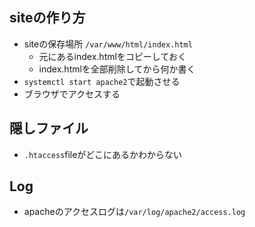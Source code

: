## siteの作り方
- siteの保存場所 `/var/www/html/index.html`
  - 元にあるindex.htmlをコピーしておく
  - index.htmlを全部削除してから何か書く 
- `systemctl start apache2`で起動させる
- ブラウザでアクセスする

## 隠しファイル
- `.htaccess`fileがどこにあるかわからない

## Log
- apacheのアクセスログは`/var/log/apache2/access.log`
